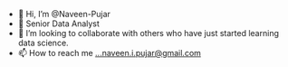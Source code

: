 - 👋 Hi, I’m @Naveen-Pujar
- 👀 Senior Data Analyst
- 💞️ I’m looking to collaborate with others who have just started learning data science.
- 📫 How to reach me ...naveen.i.pujar@gmail.com

<!---
Naveen-Pujar/Naveen-Pujar is a ✨ special ✨ repository because its `README.md` (this file) appears on your GitHub profile.
You can click the Preview link to take a look at your changes.
--->
